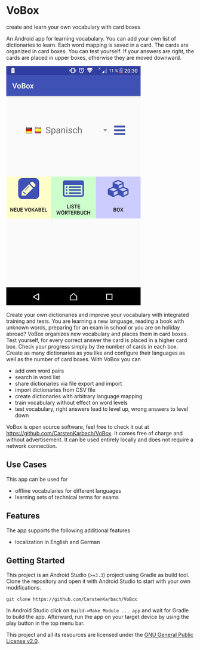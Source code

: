 # VoBox

create and learn your own vocabulary with card boxes

An Android app for learning vocabulary. You can add your own list of dictionaries to learn.
Each word mapping is saved in a card. The cards are organized in card boxes. You can test
yourself. If your answers are right, the cards are placed in upper boxes, otherwise they
are moved downward.

![VoBox landing page](docs/start_small.png)

Create your own dictionaries and improve your vocabulary with integrated training and tests. 
You are learning a new language, reading a book with unknown words, preparing for an exam in 
school or you are on holiday abroad? VoBox organizes new vocabulary and places them in card boxes. 
Test yourself, for every correct answer the card is placed in a higher card box. Check your 
progress simply by the number of cards in each box. Create as many dictionaries as you like 
and configure their languages as well as the number of card boxes. With VoBox you can

- add own word pairs
- search in word list 
- share dictionaries via file export and import
- import dictionaries from CSV file
- create dictionaries with arbitrary language mapping
- train vocabulary without effect on word levels
- test vocabulary, right answers lead to level up, wrong answers to level down

VoBox is open source software, feel free to check it out at https://github.com/CarstenKarbach/VoBox.
It comes free of charge and without advertisement. It can be used entirely locally and does not 
require a network connection.

## Use Cases

This app can be used for

- offline vocabularies for different languages
- learning sets of technical terms for exams

## Features

The app supports the following additional features

- localization in English and German
 

## Getting Started

This project is an Android Studio (`>=3.3`) project using Gradle as build tool.
Clone the repository and open it with Android Studio to start with your own modifications.

```
git clone https://github.com/CarstenKarbach/VoBox
```

In Android Studio click on `Build->Make Module ... app` and wait for Gradle to build the app.
Afterward, run the app on your target device by using the play button in the top menu bar.

This project and all its resources are licensed under the [GNU General Public License v2.0](./LICENSE).

